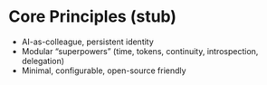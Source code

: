 # Core Principles (stub)
- AI-as-colleague, persistent identity
- Modular “superpowers” (time, tokens, continuity, introspection, delegation)
- Minimal, configurable, open-source friendly
